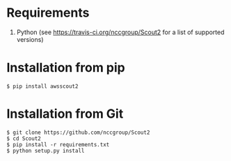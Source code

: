 # Requirements

1. Python (see https://travis-ci.org/nccgroup/Scout2 for a list of supported versions)

# Installation from pip

```
$ pip install awsscout2
```

# Installation from Git

```
$ git clone https://github.com/nccgroup/Scout2
$ cd Scout2
$ pip install -r requirements.txt
$ python setup.py install
```
